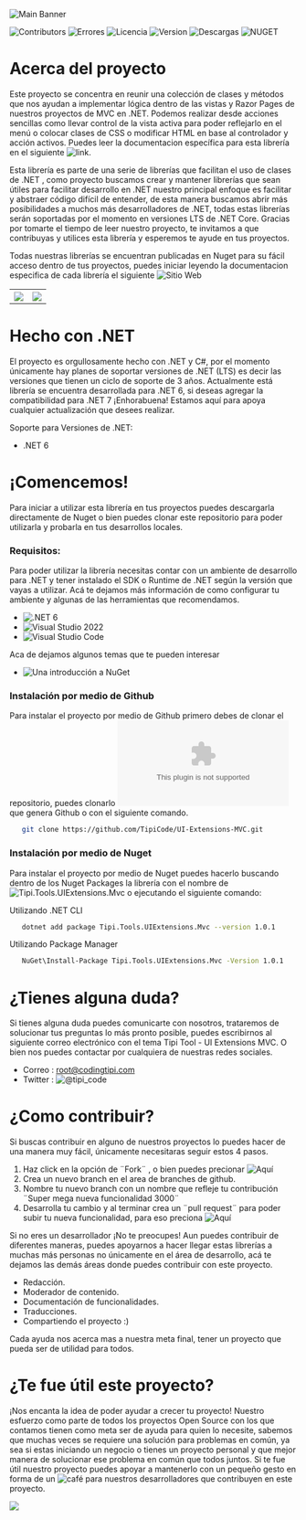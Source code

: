 ![Main Banner](https://tipi-pod.sfo3.cdn.digitaloceanspaces.com/github%2Fui-extensions-mvc-banner.jpg)

![Contributors](https://img.shields.io/github/contributors/TipiCode/UI-Extensions-MVC?color=%2349C8F1&label=Contribuidores&style=for-the-badge)
![Errores](https://img.shields.io/github/issues/TipiCode/UI-Extensions-MVC?color=%23F99D25&style=for-the-badge)
![Licencia](https://img.shields.io/github/license/TipiCode/UI-Extensions-MVC?color=%23A4CD39&label=Licencia&style=for-the-badge)
![Version](https://img.shields.io/github/v/release/TipiCode/UI-Extensions-MVC?color=%2349C8F1&label=Ultima%20versi%C3%B3n&style=for-the-badge)
![Descargas](https://img.shields.io/nuget/dt/Tipi.Tools.UIExtensions.Mvc?color=%23F99D25&label=Descargas&style=for-the-badge)
![NUGET](https://img.shields.io/nuget/v/Tipi.Tools.UIExtensions.Mvc?color=%23A4CD39&style=for-the-badge)



# Acerca del proyecto
Este proyecto se concentra en reunir una colección de clases y métodos que nos ayudan a implementar lógica dentro de las vistas y Razor Pages de nuestros proyectos de MVC en .NET. Podemos realizar desde acciones sencillas como llevar control de la vista activa para poder reflejarlo en el menú o colocar clases de CSS o modificar HTML en base al controlador y acción activos. Puedes leer la documentacion específica para esta librería en el siguiente ![link](https://docs.codingtipi.com/docs/toolkit/mvc-extensions).

Esta librería es parte de una serie de librerías que facilitan el uso de clases de .NET , como proyecto buscamos crear y mantener librerías que sean útiles para facilitar desarrollo en .NET nuestro principal enfoque es facilitar y abstraer código difícil de entender, de esta manera buscamos abrir más posibilidades a muchos más desarrolladores de .NET, todas estas librerías serán soportadas por el momento en versiones LTS de .NET Core. Gracias por tomarte el tiempo de leer nuestro proyecto, te invitamos a que contribuyas y utilices esta librería y esperemos te ayude en tus proyectos.

Todas nuestras librerías se encuentran publicadas en Nuget para su fácil acceso dentro de tus proyectos, puedes iniciar leyendo la documentacion especifica de cada librería el siguiente ![Sitio Web](https://docs.codingtipi.com/docs/toolkit/intro)

<table>
<tr>
<th align="center">
<a href="https://github.com/TipiCode/UI-Extensions-MVC/issues">
<img src="https://tipi-pod.sfo3.cdn.digitaloceanspaces.com/github%2Fissue-report.jpg">
</a>
</th>
<th align="center">
<a href="https://github.com/TipiCode/UI-Extensions-MVC/pulls">
<img src="https://tipi-pod.sfo3.cdn.digitaloceanspaces.com/github%2Ffeature-request.jpg">
</a>
</th>
</tr>
</table>

# Hecho con .NET
El proyecto es orgullosamente hecho con .NET y C#, por el momento únicamente hay planes de soportar versiones de .NET (LTS) es decir las versiones que tienen un ciclo de soporte de 3 años. Actualmente está librería se encuentra desarrollada para .NET 6, si deseas agregar la compatibilidad para .NET 7 ¡Enhorabuena! Estamos aquí para apoya cualquier actualización que desees realizar. 

Soporte para Versiones de .NET:
- .NET 6

# ¡Comencemos! 
Para iniciar a utilizar esta librería en tus proyectos puedes descargarla directamente de Nuget o bien puedes clonar este repositorio para poder utilizarla y probarla en tus desarrollos locales.

### Requisitos: 
Para poder utilizar la librería necesitas contar con un ambiente de desarrollo para .NET y tener instalado el SDK o Runtime de .NET según la versión que vayas a utilizar. Acá te dejamos más información de como configurar tu ambiente y algunas de las herramientas que recomendamos.

- ![.NET 6](https://dotnet.microsoft.com/en-us/download/dotnet/6.0)
- ![Visual Studio 2022](https://visualstudio.microsoft.com/vs/)
- ![Visual Studio Code](https://code.visualstudio.com/)

Aca de dejamos algunos temas que te pueden interesar 

- ![Una introducción a NuGet](https://learn.microsoft.com/es-es/nuget/what-is-nuget)

### Instalación por medio de Github
Para instalar el proyecto por medio de Github primero debes de clonar el repositorio, puedes clonarlo ![descargando el archivo .Zip](https://github.com/TipiCode/HTTP-Request-Handler/archive/refs/heads/master.zip) que genera Github o con el siguiente comando.
```sh
   git clone https://github.com/TipiCode/UI-Extensions-MVC.git
```

### Instalación por medio de Nuget
Para instalar el proyecto por medio de Nuget puedes hacerlo buscando dentro de los Nuget Packages la librería con el nombre de ![Tipi.Tools.UIExtensions.Mvc](https://www.nuget.org/packages/Tipi.Tools.UIExtensions.Mvc) o ejecutando el siguiente comando:

Utilizando .NET CLI
```sh
   dotnet add package Tipi.Tools.UIExtensions.Mvc --version 1.0.1
```

Utilizando Package Manager 
```sh
   NuGet\Install-Package Tipi.Tools.UIExtensions.Mvc -Version 1.0.1
```
# ¿Tienes alguna duda? 
Si tienes alguna duda puedes comunicarte con nosotros, trataremos de solucionar tus preguntas lo más pronto posible, puedes escribirnos al siguiente correo electrónico con el tema Tipi Tool - UI Extensions MVC. O bien nos puedes contactar por cualquiera de nuestras redes sociales.

- Correo : <a href="mailto:root@codingtipi.com?subject=Tipi%20Tool%20-%20UI%20Extensions%20MVC" target="_blank">root@codingtipi.com</a>
- Twitter : ![@tipi_code](https://twitter.com/tipi_code)

# ¿Como contribuir?
Si buscas contribuir en alguno de nuestros proyectos lo puedes hacer de una manera muy fácil, únicamente necesitaras seguir estos 4 pasos.

1. Haz click en la opción de ¨Fork¨ , o bien puedes precionar ![Aquí](https://github.com/TipiCode/UI-Extensions-MVC//fork)
2. Crea un nuevo branch en el area de branches de github.
3. Nombre tu nuevo branch con un nombre que refleje tu contribución ¨Super mega nueva funcionalidad 3000¨
4. Desarrolla tu cambio y al terminar crea un ¨pull request¨ para poder subir tu nueva funcionalidad, para eso preciona ![Aquí](https://github.com/TipiCode/UI-Extensions-MVC//pulls)

Si no eres un desarrollador ¡No te preocupes! Aun puedes contribuir de diferentes maneras, puedes apoyarnos a hacer llegar estas librerías a muchas más personas no únicamente en el área de desarrollo, acá te dejamos las demás áreas donde puedes contribuir con este proyecto.

- Redacción.
- Moderador de contenido.
- Documentación de funcionalidades.
- Traducciones.
- Compartiendo el proyecto :)

Cada ayuda nos acerca mas a nuestra meta final, tener un proyecto que pueda ser de utilidad para todos.

# ¿Te fue útil este proyecto?
¡Nos encanta la idea de poder ayudar a crecer tu proyecto! Nuestro esfuerzo como parte de todos los proyectos Open Source con los que contamos tienen como meta ser de ayuda para quien lo necesite, sabemos que muchas veces se requiere una solución para problemas en común, ya sea si estas iniciando un negocio o tienes un proyecto personal y que mejor manera de solucionar ese problema en común que todos juntos.  Si te fue útil nuestro proyecto puedes apoyar a mantenerlo con un pequeño gesto en forma de un ![café](https://app.recurrente.com/c/ch_qhynsca9rooyqfdy) para nuestros desarrolladores que contribuyen en este proyecto.

<a href="https://app.recurrente.com/c/ch_qhynsca9rooyqfdy">
<img src="https://tipi-pod.sfo3.cdn.digitaloceanspaces.com/github%2FBuy%20me%20a%20coffee.jpg">
</a>
